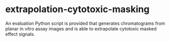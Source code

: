 # extrapolation-cytotoxic-masking
An evaluation Python script is provided that generates chromatograms from planar in vitro assay images and is able to extrapolate cytotoxic masked effect signals.
